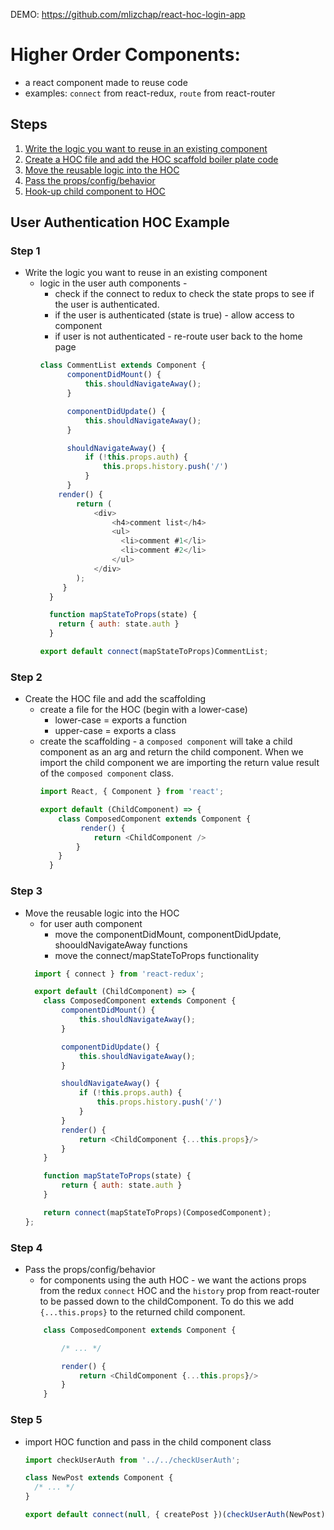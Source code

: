 DEMO: https://github.com/mlizchap/react-hoc-login-app

# Higher Order Components:
- a react component made to reuse code
- examples: `connect` from react-redux, `route` from react-router

## Steps
1. [Write the logic you want to reuse in an existing component](#step-1)
2. [Create a HOC file and add the HOC scaffold boiler plate code](#step-2)
3. [Move the reusable logic into the HOC](#step-3)
4. [Pass the props/config/behavior](#step-4)
5. [Hook-up child component to HOC](#step-5)

## User Authentication HOC Example
### Step 1
- Write the logic you want to reuse in an existing component 
  - logic in the user auth components -
    - check if the connect to redux to check the state props to see if the user is authenticated.  
    - if the user is authenticated (state is true) - allow access to component
    - if user is not authenticated - re-route user back to the home page
    ```javascript
    class CommentList extends Component {
          componentDidMount() {
              this.shouldNavigateAway();
          }

          componentDidUpdate() {
              this.shouldNavigateAway();
          }

          shouldNavigateAway() {
              if (!this.props.auth) {
                  this.props.history.push('/')
              } 
          }
        render() {
            return (
                <div>
                    <h4>comment list</h4>
                    <ul>
                      <li>comment #1</li>
                      <li>comment #2</li>
                    </ul> 
                </div>
            );
         }
      }

      function mapStateToProps(state) {
        return { auth: state.auth }
      }

    export default connect(mapStateToProps)CommentList;
    ```
### Step 2
- Create the HOC file and add the scaffolding
  - create a file for the HOC (begin with a lower-case)
    - lower-case = exports a function
    - upper-case = exports a class
  - create the scaffolding - a `composed component` will take a child component as an arg and return the child component.  When we import the child component we are importing the return value result of the `composed component` class.
    ```javascript
    import React, { Component } from 'react';

    export default (ChildComponent) => {
        class ComposedComponent extends Component {
             render() {
                return <ChildComponent />
            }
        }
      }
    ```
### Step 3
- Move the reusable logic into the HOC
  - for user auth component 
    - move the componentDidMount, componentDidUpdate, shoouldNavigateAway functions
    - move the connect/mapStateToProps functionality  
  ```javascript
    import { connect } from 'react-redux';

    export default (ChildComponent) => {
      class ComposedComponent extends Component {
          componentDidMount() {
              this.shouldNavigateAway();
          }

          componentDidUpdate() {
              this.shouldNavigateAway();
          }

          shouldNavigateAway() {
              if (!this.props.auth) {
                  this.props.history.push('/')
              } 
          }
          render() {
              return <ChildComponent {...this.props}/>
          }
      }

      function mapStateToProps(state) {
          return { auth: state.auth }
      }

      return connect(mapStateToProps)(ComposedComponent);
  };
  ```
### Step 4
- Pass the props/config/behavior 
  - for components using the auth HOC - we want the actions props from the redux `connect` HOC and the `history` prop from react-router to be passed down to the childComponent.  To do this we add `{...this.props}` to the returned child component.
  ```javascript
      class ComposedComponent extends Component {

          /* ... */

          render() {
              return <ChildComponent {...this.props}/>
          }
      }
  ```
  
### Step 5
- import HOC function and pass in the child component class
  ```javascript
  import checkUserAuth from '../../checkUserAuth';

  class NewPost extends Component {
    /* ... */
  }

  export default connect(null, { createPost })(checkUserAuth(NewPost));
  ```

